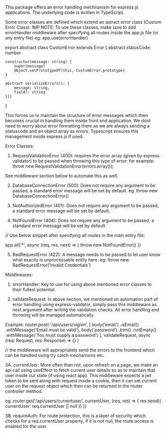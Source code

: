 This package offers an error handling mechnanism for express.js applications. The underlying code is written in TypeScript.

Some error elasses are defined which extend an astract error class (Custom Error Class):
IMP NOTE: To use these classes, make sure to add errorHandler middleware after specifying all routes inside the app.js file (or any entry file) 
eg: app.use(errorHandler)

export abstract class CustomError extends Error {
    abstract statusCode: number

    constructor(message: string) {
        super(message)
        Object.setPrototypeOf(this, CustomError.prototype)
    }

    abstract serializeErrors(): {
        message: string,
        field?: string
    }[]
}

This forces us to maintain the structure of error messages which then becomes crucial in handling them inside front end application. We dont need to worry about error formatting there as we are always sending a statuscode and an object array as errors. Typescript ensures this management inside express js if used.

Error Classes: 

1. RequestValidationError (400): requires the error array (given by express validator) to be passed when throwing this type of error: for example: 
throw new RequestValidationError(errors.array());

See middleware section below to automate this as well.


2. DatabaseConnectionError (500): Does not require any argument to be passed, a standard error message will be set by default.
eg: throw new DatabaseConnectionError()


3. NotAuthorizedError (401): Does not require any argument to be passed, a standard error message will be set by default.


4. NotFoundError (404): Does not require any argument to be passed, a standard error message will be set by default.

// Use below snippet after specifying all routes in the main entry file:

app.all('*', async (req, res, next) => {
    throw new NotFoundError()
})


5. BadRequestError (422): A message needs to be passed to let user know what exactly is unprocessable entity here.
eg: throw new BadRequestError('Invalid Credentials')


Middlewares:
1. errorHandler: Key to use for using above mentioned error classes to their fullest potential.

2. validateRequest:
In above section, we mentioned an automation part of error handling using express-validator, simply pass this middleware as next argument after writing the validation checks. All error handling and throwing will be managed automatically.

Example:
router.post(
    '/api/users/signin',
    [
        body('email')
            .isEmail()
            .withMessage('Email must be valid'),
        body('password')
            .trim()
            .notEmpty()
            .withMessage('You must supply a password')
    ],
    validateRequest,
    async (req: Request, res: Response) => {}
)

// the middleware will appropriately send the errors to the frontend which can be handled using try catch mechanisms etc.

3A. currentUser:
More often than not, upon refresh on a page, we make an api call using useEffect to fetch current user details so as to maintain that user inside our state (if using react app). This middleware expects a jwt token to be sent along with request inside a cookie, then it can set current user on the request object which then can be returned in the router controller method.

eg:
router.get('/api/users/currentuser', currentUser, (req, res) => {
    res.send({ currentUser: req.currentUser || null })
})

3B. requireAuth:
For route protection, this is a layer of security which checks for a req.currentUser property, if it is not null, the route access is enabled for the user.

